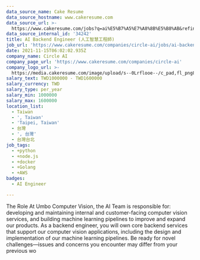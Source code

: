 ```yaml
---
data_source_name: Cake Resume
data_source_hostname: www.cakeresume.com
data_source_url: >-
  https://www.cakeresume.com/jobs?q=ai%E5%B7%A5%E7%A8%8B%E5%B8%AB&refinementList%5Blang_[…]y_type%5D=per_year&range%5Bsalary_range%5D%5Bmin%5D=1000000
data_source_internal_id: '34242'
title: AI Backend Engineer (人工智慧工程師)
job_url: 'https://www.cakeresume.com/companies/circle-ai/jobs/ai-backend-engineer'
date: 2021-11-15T06:02:02.935Z
company_name: Circle AI
company_page_url: 'https://www.cakeresume.com/companies/circle-ai'
company_logo_url: >-
  https://media.cakeresume.com/image/upload/s--0Lrflooe--/c_pad,fl_png8,h_200,w_200/v1636950571/bizhhtkoi9fqf0dmkeck.png
salary_text: TWD1000000 - TWD1600000
salary_currency: TWD
salary_type: per_year
salary_min: 1000000
salary_max: 1600000
location_list:
  - Taiwan
  - ', Taiwan'
  - 'Taipei, Taiwan'
  - 台灣
  - ', 台灣'
  - 台灣台北
job_tags:
  - +python
  - +node.js
  - +docker
  - +Golang
  - +AWS
badges:
  - AI Engineer

---
```


The Role At Umbo Computer Vision, the AI Team is responsible for: developing and maintaining internal and customer-facing computer vision services, and building machine learning pipelines to improve and expand our products. As a backend engineer, you will own core backend services that support our computer vision applications, including the design and implementation of our machine learning pipelines. Be ready for novel challenges—issues and concerns you encounter may differ from your previous wo